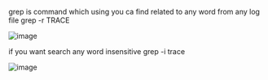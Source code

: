 grep is command which using you ca find related to any word from any log file
grep -r TRACE <file name>

![image](https://user-images.githubusercontent.com/85178565/227746661-0730942c-4b1a-4369-997f-7693fd451aff.png)

if you want search any word insensitive
 grep -i trace <file name>
  
 ![image](https://user-images.githubusercontent.com/85178565/227746722-a1971160-798b-4565-9e71-0a7252e4b79c.png)
  
  
 
